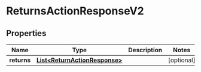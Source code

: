 
# ReturnsActionResponseV2

## Properties
Name | Type | Description | Notes
------------ | ------------- | ------------- | -------------
**returns** | [**List&lt;ReturnActionResponse&gt;**](ReturnActionResponse.md) |  |  [optional]



